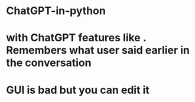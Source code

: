 # ChatGPT-in-python


# with ChatGPT features like . Remembers what user said earlier in the conversation


# GUI is bad but you can edit it
